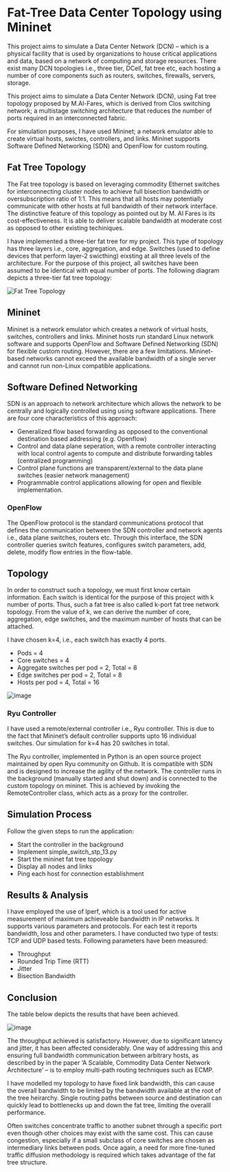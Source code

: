 # Fat-Tree Data Center Topology using Mininet

This project aims to simulate a Data Center Network (DCN) – which is a physical facility that is used by organizations to house critical applications and data, based on a network of computing and storage resources. There exist many DCN topologies i.e., three tier, DCell, fat tree etc, each hosting a number of core components such as routers, switches, firewalls, servers, storage.

This project aims to simulate a Data Center Network (DCN), using Fat tree topology proposed by M.Al-Fares, which is derived from Clos switching network; a multistage switching architecture that reduces the number of ports required in an interconnected fabric.

For simulation purposes, I have used Mininet; a network emulator able to create virtual hosts, swictes, controllers, and links. Mininet supports Software Defined Networking (SDN) and OpenFlow for custom routing.

## Fat Tree Topology

The Fat tree topology is based on leveraging commodity Ethernet switches for interconnecting cluster nodes to achieve full bisection bandwidth or oversubscription ratio of 1:1. This means that all hosts may potentially communicate with other hosts at full bandwidth of their network interface. The distinctive feature of this topology as pointed out by M. Al Fares is its cost-effectiveness. It is able to deliver scalable bandwidth at moderate cost as opposed to other existing techiniques.

I have implemented a three-tier fat tree for my project. This type of topology has three layers i.e., core, aggregation, and edge. Switches (used to define devices that perform layer-2 swicthing) eixsting at all three levels of the architecture. For the purpose of this project, all switches have been assumed to be identical with equal number of ports. 
The following diagram depicts a three-tier fat tree topology:

![Fat Tree Topology](https://user-images.githubusercontent.com/97694796/227652316-6e26a75a-674a-4492-b6b2-d2139e31cf59.png)

## Mininet

Mininet is a network emulator which creates a network of virtual hosts, switches, controllers and links. Mininet hosts run standard Linux network software and supports OpenFlow and Software Defined Networking (SDN) for flexible custom routing. However, there are a few limitations. Mininet-based networks cannot exceed the available bandwidth of a single server and cannot run non-Linux compatible applications.

## Software Defined Networking

SDN is an approach to network architecture which allows the network to be centrally and logically controlled using using software applications. There are four core characteristics of this approach:
- Generalized flow based forwarding as opposed to the conventional destination based addressing (e.g. Openflow)
- Control and data plane seperation, with a remote controller interacting with local control agents to compute and distribute forwarding tables (centralized programming)
-  Control plane functions are transparent/external to the data plane switches (easier network management)
-  Programmable control applications allowing for open and flexible implementation.

### OpenFlow

The OpenFlow protocol is the standard communications protocol that defines the communication between the SDN controller and network agents i.e., data plane switches, routers etc. Through this interface, the SDN controller queries switch features, configures switch parameters, add, delete, modify flow entries in the flow-table.

## Topology

In order to construct such a topology, we must first know certain information. Each switch is identical for the purpose of this project with k number of ports. Thus, such a fat tree is also called k-port fat tree network topology. From the value of k, we can derive the number of core, aggregation, edge switches, and the maximum number of hosts that can be attached.

I have chosen k=4, i.e., each switch has exactly 4 ports. 
- Pods = 4
- Core switches = 4
- Aggregate switches per pod = 2, Total = 8
- Edge switches per pod = 2, Total = 8
- Hosts per pod = 4, Total = 16

![image](https://user-images.githubusercontent.com/97694796/227654311-286c3463-ef65-497e-9cb7-b07d786dce5b.png)

### Ryu Controller

I have used a remote/external controller i.e., Ryu controller. This is due to the fact that Mininet’s default controller supports upto 16 individual switches. Our simulation for k=4 has 20 switches in total.

The Ryu controller, implemented in Python is an open source project maintained by open Ryu community on Github. It is compatible with SDN and is designed to increase the agility of the network. The controller runs in the background (manually started and shut down) and is connected to the custom topology on mininet. This is achieved by invoking the RemoteController class, which acts as a proxy for the controller.

## Simulation Process

Follow the given steps to run the application:
- Start the controller in the background
- Implement simple_switch_stp_13.py
- Start the mininet fat tree topology
- Display all nodes and links
- Ping each host for connection establishment

## Results & Analysis

I have employed the use of Iperf, which is a tool used for active measurement of maximum achieveable bandwidth in IP networks. It supports various parameters and protocols. For each test it reports bandwidth, loss and other parameters. I have conducted two type of tests: TCP and UDP based tests.
Following parameters have been measured:
- Throughput
- Rounded Trip Time (RTT)
- Jitter
- Bisection Bandwidth

## Conclusion

The table below depicts the results that have been achieved.

![image](https://user-images.githubusercontent.com/97694796/227655310-fc8522a5-119a-4f84-863c-26fd7ecdbc25.png)

The throughput achieved is satisfactory. However, due to significant latency and jitter, it has been affected considerably. One way of addressing this and ensuring full bandwidth communication between arbitrary hosts, as described by in the paper ‘A Scalable, Commodity Data Center Network Architecture’ – is to employ multi-path routing techniques such as ECMP. 

I have modelled my topology to have fixed link bandwidth, this can cause the overall bandwidth to be limited by the bandwidth available at the root of the tree heirarchy. Single routing paths between source and destination can quickly lead to bottlenecks up and down the fat tree, limiting the overalll performance.

Often switches concentrate traffic to another subnet through a specific port even though other choices may exist with the same cost. This can cause congestion, especially if a small subclass of core switches are chosen as intermediary links between pods. Once again, a need for more fine-tuned traffic diffusion methodology is required which takes advantage of the fat tree structure.
